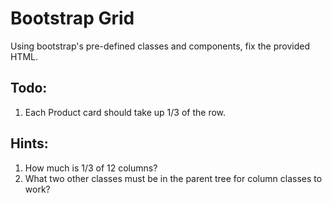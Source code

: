 # Bootstrap Grid

Using bootstrap's pre-defined classes and components, fix the provided HTML. 

## Todo: 
1. Each Product card should take up 1/3 of the row. 

## Hints:
1. How much is 1/3 of 12 columns?
2. What two other classes must be in the parent tree for column classes to work?